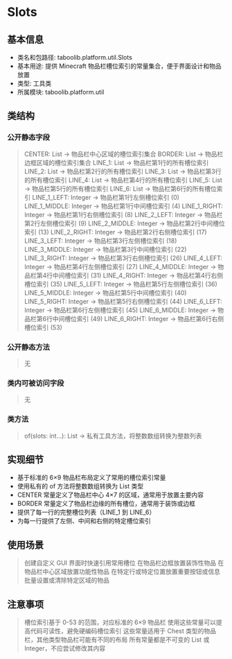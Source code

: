 # Slots

## 基本信息
- 类名和包路径: taboolib.platform.util.Slots
- 基本用途: 提供 Minecraft 物品栏槽位索引的常量集合，便于界面设计和物品放置
- 类型: 工具类
- 所属模块: taboolib.platform.util

## 类结构

### 公开静态字段
> CENTER: List<Integer> -> 物品栏中心区域的槽位索引集合
> BORDER: List<Integer> -> 物品栏边框区域的槽位索引集合
> LINE_1: List<Integer> -> 物品栏第1行的所有槽位索引
> LINE_2: List<Integer> -> 物品栏第2行的所有槽位索引
> LINE_3: List<Integer> -> 物品栏第3行的所有槽位索引
> LINE_4: List<Integer> -> 物品栏第4行的所有槽位索引
> LINE_5: List<Integer> -> 物品栏第5行的所有槽位索引
> LINE_6: List<Integer> -> 物品栏第6行的所有槽位索引
> LINE_1_LEFT: Integer -> 物品栏第1行左侧槽位索引 (0)
> LINE_1_MIDDLE: Integer -> 物品栏第1行中间槽位索引 (4)
> LINE_1_RIGHT: Integer -> 物品栏第1行右侧槽位索引 (8)
> LINE_2_LEFT: Integer -> 物品栏第2行左侧槽位索引 (9)
> LINE_2_MIDDLE: Integer -> 物品栏第2行中间槽位索引 (13)
> LINE_2_RIGHT: Integer -> 物品栏第2行右侧槽位索引 (17)
> LINE_3_LEFT: Integer -> 物品栏第3行左侧槽位索引 (18)
> LINE_3_MIDDLE: Integer -> 物品栏第3行中间槽位索引 (22)
> LINE_3_RIGHT: Integer -> 物品栏第3行右侧槽位索引 (26)
> LINE_4_LEFT: Integer -> 物品栏第4行左侧槽位索引 (27)
> LINE_4_MIDDLE: Integer -> 物品栏第4行中间槽位索引 (31)
> LINE_4_RIGHT: Integer -> 物品栏第4行右侧槽位索引 (35)
> LINE_5_LEFT: Integer -> 物品栏第5行左侧槽位索引 (36)
> LINE_5_MIDDLE: Integer -> 物品栏第5行中间槽位索引 (40)
> LINE_5_RIGHT: Integer -> 物品栏第5行右侧槽位索引 (44)
> LINE_6_LEFT: Integer -> 物品栏第6行左侧槽位索引 (45)
> LINE_6_MIDDLE: Integer -> 物品栏第6行中间槽位索引 (49)
> LINE_6_RIGHT: Integer -> 物品栏第6行右侧槽位索引 (53)

### 公开静态方法
> 无

### 类内可被访问字段
> 无

### 类方法
> of(slots: int...): List<Integer> -> 私有工具方法，将整数数组转换为整数列表

## 实现细节
- 基于标准的 6×9 物品栏布局定义了常用的槽位索引常量
- 使用私有的 of 方法将整数数组转换为 List<Integer> 类型
- CENTER 常量定义了物品栏中心 4×7 的区域，通常用于放置主要内容
- BORDER 常量定义了物品栏边缘的所有槽位，通常用于装饰或边框
- 提供了每一行的完整槽位列表（LINE_1 到 LINE_6）
- 为每一行提供了左侧、中间和右侧的特定槽位索引

## 使用场景
> 创建自定义 GUI 界面时快速引用常用槽位
> 在物品栏边框放置装饰性物品
> 在物品栏中心区域放置功能性物品
> 在特定行或特定位置放置重要按钮或信息
> 批量设置或清除特定区域的物品

## 注意事项
> 槽位索引基于 0-53 的范围，对应标准的 6×9 物品栏
> 使用这些常量可以提高代码可读性，避免硬编码槽位索引
> 这些常量适用于 Chest 类型的物品栏，其他类型物品栏可能有不同的布局
> 所有常量都是不可变的 List 或 Integer，不应尝试修改其内容
